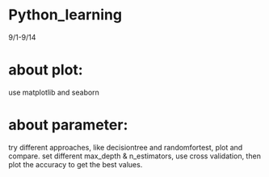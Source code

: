 # Python_learning
9/1-9/14
# about plot:
use matplotlib and seaborn
# about parameter:
try different approaches, like decisiontree and randomfortest, plot and compare.
set different max_depth & n_estimators, use cross validation, then plot the accuracy to get the best values.


